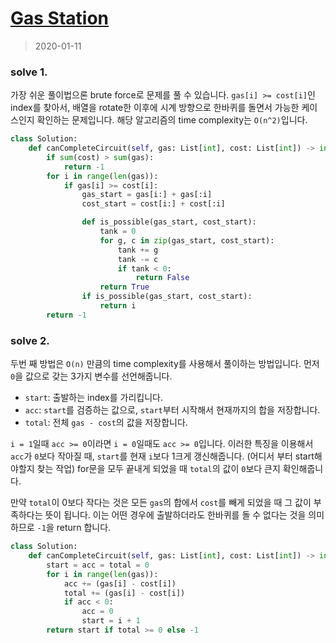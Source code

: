 # [Gas Station](https://leetcode.com/problems/gas-station/submissions/)

> 2020-01-11

### solve 1.
가장 쉬운 풀이법으론 brute force로 문제를 풀 수 있습니다.
`gas[i] >= cost[i]`인 index를 찾아서, 배열을 rotate한 이후에 시계 방향으로 한바퀴를 돌면서 가능한 케이스인지 확인하는 문제입니다.
해당 알고리즘의 time complexity는 `O(n^2)`입니다.

```python
class Solution:
    def canCompleteCircuit(self, gas: List[int], cost: List[int]) -> int:
        if sum(cost) > sum(gas):
            return -1
        for i in range(len(gas)):
            if gas[i] >= cost[i]:
                gas_start = gas[i:] + gas[:i]
                cost_start = cost[i:] + cost[:i]

                def is_possible(gas_start, cost_start):
                    tank = 0
                    for g, c in zip(gas_start, cost_start):
                        tank += g
                        tank -= c
                        if tank < 0:
                            return False
                    return True
                if is_possible(gas_start, cost_start):
                    return i
        return -1
```

### solve 2.
두번 째 방법은 `O(n)` 만큼의 time complexity를 사용해서 풀이하는 방법입니다.
먼저 `0`을 값으로 갖는 3가지 변수를 선언해줍니다.
- `start`: 출발하는 index를 가리킵니다.
- `acc`: `start`를 검증하는 값으로, `start`부터 시작해서 현재까지의 합을 저장합니다.
- `total`: 전체 `gas - cost`의 값을 저장합니다.

`i = 1`일때 `acc >= 0`이라면 `i = 0`일때도 `acc >= 0`입니다.
이러한 특징을 이용해서 `acc`가 `0`보다 작아질 때, `start`를 현재 `i`보다 1크게 갱신해줍니다. (어디서 부터 start해야할지 찾는 작업)
for문을 모두 끝내게 되었을 때 `total`의 값이 `0`보다 큰지 확인해줍니다.

만약 `total`이 0보다 작다는 것은 모든 `gas`의 합에서 `cost`를 빼게 되었을 때 그 값이 부족하다는 뜻이 됩니다.
이는 어떤 경우에 출발하더라도 한바퀴를 돌 수 없다는 것을 의미하므로 `-1`을 return 합니다.
  
```python
class Solution:
    def canCompleteCircuit(self, gas: List[int], cost: List[int]) -> int:
        start = acc = total = 0
        for i in range(len(gas)):
            acc += (gas[i] - cost[i])
            total += (gas[i] - cost[i])
            if acc < 0:
                acc = 0
                start = i + 1
        return start if total >= 0 else -1
```